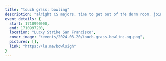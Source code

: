 ```yaml
---
title: "touch grass: bowling"
description: "alright CS majors, time to get out of the dorm room. ​join us for bowling at Lucky Strike San Francisco; we'll have two lanes for two hours. your shoe rental is also paid for. :) click to register on our luma page. ​see you there! <3"
event_details: {
  start: 1710990000,
  end: 1710997200,
  location: "Lucky Strike San Francisco",
  cover_image: "/events/2024-03-20/touch-grass-bowling-og.png",
  pictures: [],
  link: "https://lu.ma/bowlsigh"
}
---
```

